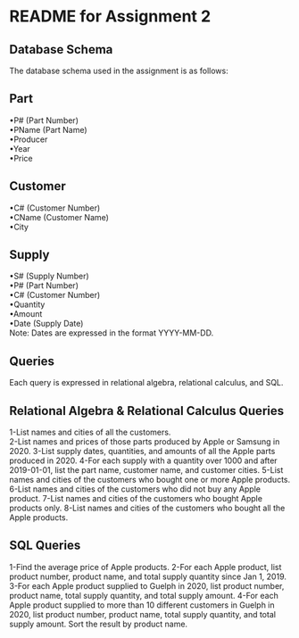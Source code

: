 # README for Assignment 2 <br>

## Database Schema 
The database schema used in the assignment is as follows:<br>
## Part 
•P# (Part Number)<br>
•PName (Part Name)<br>
•Producer<br>
•Year<br>
•Price<br>
## Customer
•C# (Customer Number)<br>
•CName (Customer Name)<br>
•City<br>
## Supply
•S# (Supply Number)<br>
•P# (Part Number)<br>
•C# (Customer Number)<br>
•Quantity<br>
•Amount<br>
•Date (Supply Date)<br>
Note: Dates are expressed in the format YYYY-MM-DD.<br>

## Queries <br>
Each query is expressed in relational algebra, relational calculus, and SQL.

## Relational Algebra & Relational Calculus Queries <br>
1-List names and cities of all the customers.  <br>
2-List names and prices of those parts produced by Apple or Samsung in 2020.
3-List supply dates, quantities, and amounts of all the Apple parts produced in 2020.
4-For each supply with a quantity over 1000 and after 2019-01-01, list the part name, customer name, and customer cities.
5-List names and cities of the customers who bought one or more Apple products.
6-List names and cities of the customers who did not buy any Apple product.
7-List names and cities of the customers who bought Apple products only.
8-List names and cities of the customers who bought all the Apple products.
## SQL Queries  <br>
1-Find the average price of Apple products.
2-For each Apple product, list product number, product name, and total supply quantity since Jan 1, 2019.
3-For each Apple product supplied to Guelph in 2020, list product number, product name, total supply quantity, and total supply amount.
4-For each Apple product supplied to more than 10 different customers in Guelph in 2020, list product number, product name, total supply quantity, and total supply amount. Sort the result by product name.
